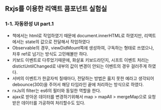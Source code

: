 ## Rxjs를 이용한 리액트 콤포넌트 실험실

### 1-1. 자동완성 UI part.1
- 책에서는 html로 작업하였기 때문에 document.innerHTML로 하였지만, 리액트에서는 state의 값으로 전달해서 작업하였다
- Observable의 경우, viewDidMount쪽에 생성하여, 구독하는 형태로 쓰였으나, 차후 ref로 넘기는 방식도 고민해볼만 하다.
- 키보드 이벤트로 다루었기때문에, 화살표 키보드라던지, 시프트 이벤트 처리는 distictUntilChanged로 내부의 값이 변경이 안되는 이벤트의 경우 걸러주게 하였다.
- 서버의 이벤트가 한글자씩 칠때마다, 전달하는 방법은 옳지 못한 예라고 생각되어 debounce(300)을 주어서 해당 타임라인 끝에 처리하는 방식으로 하였다.
- rxJs의 filter는 es6의 필터와 동일한 역할을 한다.
- ajax로 받아온 데이터를 변경하기위해서 map > mapAll > mergeMap으로 요청받은 데이터를 가공하여 처리할수도 있다.
